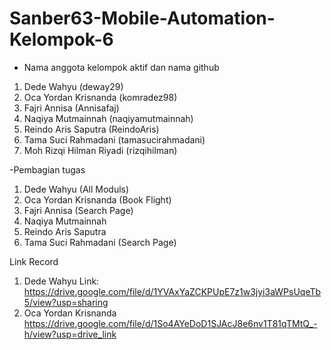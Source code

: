 # Sanber63-Mobile-Automation-Kelompok-6
- Nama anggota kelompok aktif dan nama github 
1. Dede Wahyu (deway29)
2. Oca Yordan Krisnanda (komradez98)
3. Fajri Annisa (Annisafaj)
4. Naqiya Mutmainnah (naqiyamutmainnah)
5. Reindo Aris Saputra (ReindoAris)
6. Tama Suci Rahmadani (tamasucirahmadani)
7. Moh Rizqi Hilman Riyadi (rizqihilman)

-Pembagian tugas
1. Dede Wahyu (All Moduls)
2. Oca Yordan Krisnanda (Book Flight)      
3. Fajri Annisa (Search Page)
4. Naqiya Mutmainnah 
5. Reindo Aris Saputra 
6. Tama Suci Rahmadani (Search Page)

Link Record
1.  Dede Wahyu Link: https://drive.google.com/file/d/1YVAxYaZCKPUpE7z1w3jyi3aWPsUqeTb5/view?usp=sharing
2.  Oca Yordan Krisnanda https://drive.google.com/file/d/1So4AYeDoD1SJAcJ8e6nv1T81qTMtQ_-h/view?usp=drive_link